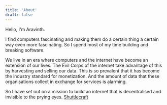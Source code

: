```yaml
---
title: 'About'
draft: false
---
```


Hello, I'm Aravinth.

I find computers fascinating and making them do a certain thing a
certain way even more fascinating. So I spend most of my time building
and breaking software.


We live in an era where computers and the internet have become an
extension of our lives. The Evil Corps of the internet take advantage of
this by harvesting and selling our data. This is so prevalent that it has
become the industry standard for monetization. And the amount of data that these
organisations collect in exchange for services is alarming.

So I have set out on a mission to build an internet that is decentralised
and invisible to the prying eyes.
[Shuttlecraft](https://github.com/shuttlecraft)
